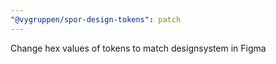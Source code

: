 ```yaml
---
"@vygruppen/spor-design-tokens": patch
---
```


Change hex values of tokens to match designsystem in Figma
